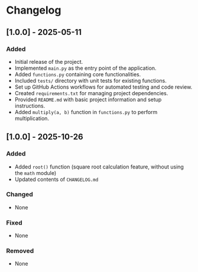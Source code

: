 # Changelog

## [1.0.0] - 2025-05-11

### Added

- Initial release of the project.
- Implemented `main.py` as the entry point of the application.
- Added `functions.py` containing core functionalities.
- Included `tests/` directory with unit tests for existing functions.
- Set up GitHub Actions workflows for automated testing and code review.
- Created `requirements.txt` for managing project dependencies.
- Provided `README.md` with basic project information and setup instructions.
- Added `multiply(a, b)` function in `functions.py` to perform multiplication.

## [1.0.0] - 2025-10-26

### Added
- Added `root()` function (square root calculation feature, without using the `math` module)
- Updated contents of `CHANGELOG.md`

### Changed
- None

### Fixed
- None

### Removed
- None
